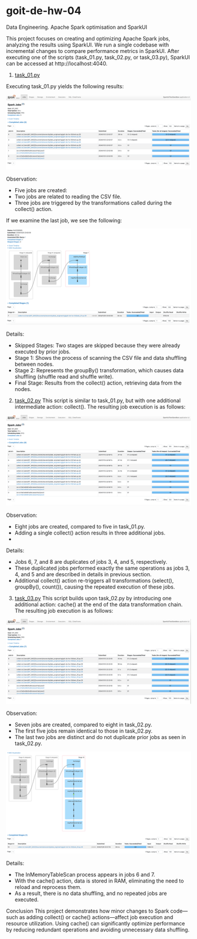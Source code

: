 # goit-de-hw-04
Data Engineering. Apache Spark optimisation and SparkUI

This project focuses on creating and optimizing Apache Spark jobs, analyzing the results using SparkUI. We run a single codebase with incremental changes to compare performance metrics in SparkUI. After executing one of the scripts (task_01.py, task_02.py, or task_03.py), SparkUI can be accessed at http://localhost:4040.

1. [task_01.py](task_01.py)

Executing task_01.py yields the following results:

![task_01.png](screenshots/task_01.png)

Observation:
 - Five jobs are created:
 - Two jobs are related to reading the CSV file.
 - Three jobs are triggered by the transformations called during the collect() action.

If we examine the last job, we see the following:

![task_01_1.png](screenshots/task_01_1.png)

Details:
 - Skipped Stages: Two stages are skipped because they were already executed by prior jobs.
 - Stage 1: Shows the process of scanning the CSV file and data shuffling between nodes.
 - Stage 2: Represents the groupBy() transformation, which causes data shuffling (shuffle read and shuffle write).
 - Final Stage: Results from the collect() action, retrieving data from the nodes.

2. [task_02.py](task_02.py)
This script is similar to task_01.py, but with one additional intermediate action: collect(). The resulting job execution is as follows:

![task_02.png](screenshots/task_02.png)

Observation:

 - Eight jobs are created, compared to five in task_01.py.
 - Adding a single collect() action results in three additional jobs.
 - 
Details:

 - Jobs 6, 7, and 8 are duplicates of jobs 3, 4, and 5, respectively.
 - These duplicated jobs performed exactly the same operations as jobs 3, 4, and 5 and are described in details in previous section.
 - Additional collect() action re-triggers all transformations (select(), groupBy(), count()), causing the repeated execution of these jobs.

3. [task_03.py](task_03.py)
This script builds upon task_02.py by introducing one additional action: cache() at the end of the data transformation chain. The resulting job execution is as follows:

![task_03.png](screenshots/task_03.png)

Observation:
 - Seven jobs are created, compared to eight in task_02.py.
 - The first five jobs remain identical to those in task_02.py.
 - The last two jobs are distinct and do not duplicate prior jobs as seen in task_02.py.

![task_03_1.png](screenshots/task_03_1.png)

Details:
 - The InMemoryTableScan process appears in jobs 6 and 7.
 - With the cache() action, data is stored in RAM, eliminating the need to reload and reprocess them.
 - As a result, there is no data shuffling, and no repeated jobs are executed.

Conclusion
This project demonstrates how minor changes to Spark code—such as adding collect() or cache() actions—affect job execution and resource utilization. Using cache() can significantly optimize performance by reducing redundant operations and avoiding unnecessary data shuffling.